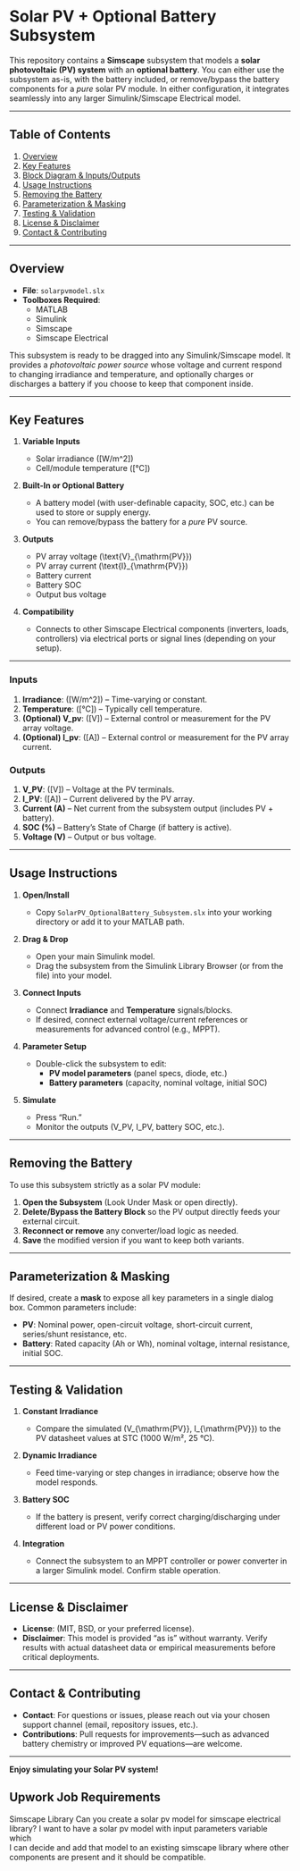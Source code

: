 # Solar PV + Optional Battery Subsystem

This repository contains a **Simscape** subsystem that models a **solar photovoltaic (PV) system** with an **optional battery**. You can either use the subsystem as-is, with the battery included, or remove/bypass the battery components for a *pure* solar PV module. In either configuration, it integrates seamlessly into any larger Simulink/Simscape Electrical model.

---

## Table of Contents

1. [Overview](#overview)  
2. [Key Features](#key-features)  
3. [Block Diagram & Inputs/Outputs](#block-diagram--inputsoutputs)  
4. [Usage Instructions](#usage-instructions)  
5. [Removing the Battery](#removing-the-battery)  
6. [Parameterization & Masking](#parameterization--masking)  
7. [Testing & Validation](#testing--validation)  
8. [License & Disclaimer](#license--disclaimer)  
9. [Contact & Contributing](#contact--contributing)

---

## Overview

- **File**: `solarpvmodel.slx`  
- **Toolboxes Required**:  
  - MATLAB  
  - Simulink  
  - Simscape  
  - Simscape Electrical  

This subsystem is ready to be dragged into any Simulink/Simscape model. It provides a *photovoltaic power source* whose voltage and current respond to changing irradiance and temperature, and optionally charges or discharges a battery if you choose to keep that component inside.

---

## Key Features

1. **Variable Inputs**  
   - Solar irradiance \([W/m^2]\)  
   - Cell/module temperature \([°C]\)  

2. **Built-In or Optional Battery**  
   - A battery model (with user-definable capacity, SOC, etc.) can be used to store or supply energy.  
   - You can remove/bypass the battery for a *pure* PV source.

3. **Outputs**  
   - PV array voltage \(\text{V}_{\mathrm{PV}}\)  
   - PV array current \(\text{I}_{\mathrm{PV}}\)  
   - Battery current  
   - Battery SOC  
   - Output bus voltage

4. **Compatibility**  
   - Connects to other Simscape Electrical components (inverters, loads, controllers) via electrical ports or signal lines (depending on your setup).

---


### Inputs

1. **Irradiance**: \([W/m^2]\) – Time-varying or constant.  
2. **Temperature**: \([°C]\) – Typically cell temperature.  
3. **(Optional) V_pv**: \([V]\) – External control or measurement for the PV array voltage.  
4. **(Optional) I_pv**: \([A]\) – External control or measurement for the PV array current.

### Outputs

1. **V_PV**: \([V]\) – Voltage at the PV terminals.  
2. **I_PV**: \([A]\) – Current delivered by the PV array.  
3. **Current (A)** – Net current from the subsystem output (includes PV + battery).  
4. **SOC (%)** – Battery’s State of Charge (if battery is active).  
5. **Voltage (V)** – Output or bus voltage.

---

## Usage Instructions

1. **Open/Install**  
   - Copy `SolarPV_OptionalBattery_Subsystem.slx` into your working directory or add it to your MATLAB path.

2. **Drag & Drop**  
   - Open your main Simulink model.  
   - Drag the subsystem from the Simulink Library Browser (or from the file) into your model.

3. **Connect Inputs**  
   - Connect **Irradiance** and **Temperature** signals/blocks.  
   - If desired, connect external voltage/current references or measurements for advanced control (e.g., MPPT).

4. **Parameter Setup**  
   - Double-click the subsystem to edit:  
     - **PV model parameters** (panel specs, diode, etc.)  
     - **Battery parameters** (capacity, nominal voltage, initial SOC)

5. **Simulate**  
   - Press “Run.”  
   - Monitor the outputs (V_PV, I_PV, battery SOC, etc.).

---

## Removing the Battery

To use this subsystem strictly as a solar PV module:

1. **Open the Subsystem** (Look Under Mask or open directly).  
2. **Delete/Bypass the Battery Block** so the PV output directly feeds your external circuit.  
3. **Reconnect or remove** any converter/load logic as needed.  
4. **Save** the modified version if you want to keep both variants.

---

## Parameterization & Masking

If desired, create a **mask** to expose all key parameters in a single dialog box. Common parameters include:

- **PV**: Nominal power, open-circuit voltage, short-circuit current, series/shunt resistance, etc.  
- **Battery**: Rated capacity (Ah or Wh), nominal voltage, internal resistance, initial SOC.

---

## Testing & Validation

1. **Constant Irradiance**  
   - Compare the simulated \(V_{\mathrm{PV}}, I_{\mathrm{PV}}\) to the PV datasheet values at STC (1000 W/m², 25 °C).

2. **Dynamic Irradiance**  
   - Feed time-varying or step changes in irradiance; observe how the model responds.

3. **Battery SOC**  
   - If the battery is present, verify correct charging/discharging under different load or PV power conditions.

4. **Integration**  
   - Connect the subsystem to an MPPT controller or power converter in a larger Simulink model. Confirm stable operation.

---

## License & Disclaimer

- **License**: (MIT, BSD, or your preferred license).  
- **Disclaimer**: This model is provided “as is” without warranty. Verify results with actual datasheet data or empirical measurements before critical deployments.

---

## Contact & Contributing

- **Contact**: For questions or issues, please reach out via your chosen support channel (email, repository issues, etc.).  
- **Contributions**: Pull requests for improvements—such as advanced battery chemistry or improved PV equations—are welcome.

---

**Enjoy simulating your Solar PV system!**



## Upwork Job Requirements
Simscape Library
Can you create  a  solar  pv  model  for  simscape  electrical   library?  I  want  to  have  a  solar  pv  model  with  input  parameters  variable  which  
I  can  decide  and  add  that  model  to  an  existing  simscape  library  where  other  components  are  present  and  it  should  be  compatible.

